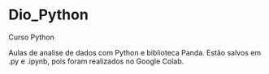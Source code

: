 # Dio_Python

Curso Python

Aulas de analise de dados com Python e biblioteca Panda.
Estão salvos em .py e .ipynb, pois foram realizados no Google Colab.
